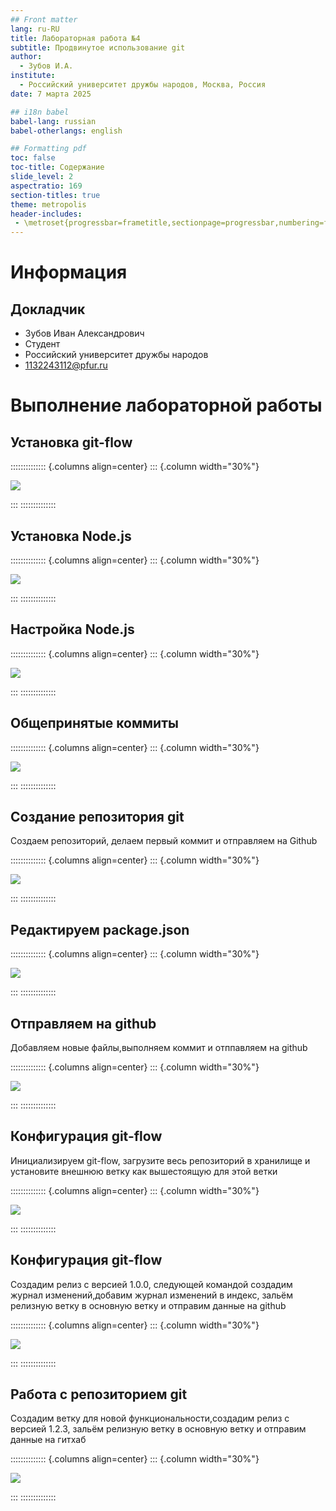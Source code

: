 ```yaml
---
## Front matter
lang: ru-RU
title: Лабораторная работа №4
subtitle: Продвинутое использование git
author:
  - Зубов И.А.
institute:
  - Российский университет дружбы народов, Москва, Россия
date: 7 марта 2025

## i18n babel
babel-lang: russian
babel-otherlangs: english

## Formatting pdf
toc: false
toc-title: Содержание
slide_level: 2
aspectratio: 169
section-titles: true
theme: metropolis
header-includes:
 - \metroset{progressbar=frametitle,sectionpage=progressbar,numbering=fraction}
---
```


# Информация

## Докладчик

  * Зубов Иван Александрович
  * Студент
  * Российский университет дружбы народов
  * 1132243112@pfur.ru

# Выполнение лабораторной работы

## Установка git-flow

:::::::::::::: {.columns align=center}
::: {.column width="30%"}

![](image/1.png)

:::
::::::::::::::

## Установка Node.js

:::::::::::::: {.columns align=center}
::: {.column width="30%"}

![](image/2.png)

:::
::::::::::::::

## Настройка Node.js

:::::::::::::: {.columns align=center}
::: {.column width="30%"}

![](image/3.png)

:::
::::::::::::::

## Общепринятые коммиты

:::::::::::::: {.columns align=center}
::: {.column width="30%"}

![](image/4.png)

:::
::::::::::::::

## Создание репозитория git

Создаем репозиторий, делаем первый коммит и отправляем на Github

:::::::::::::: {.columns align=center}
::: {.column width="30%"}

![](image/5.png)

:::
::::::::::::::

## Редактируем package.json

:::::::::::::: {.columns align=center}
::: {.column width="30%"}

![](image/6.png)

:::
::::::::::::::

## Отправляем на github

Добавляем новые файлы,выполняем коммит и отппавляем на github

:::::::::::::: {.columns align=center}
::: {.column width="30%"}

![](image/7.png)

:::
::::::::::::::

## Конфигурация git-flow

Инициализируем git-flow, загрузите весь репозиторий в хранилище и установите внешнюю ветку как вышестоящую для этой ветки

:::::::::::::: {.columns align=center}
::: {.column width="30%"}

![](image/8.png)

:::
::::::::::::::

## Конфигурация git-flow

Создадим релиз с версией 1.0.0, следующей командой создадим журнал изменений,добавим журнал изменений в индекс, зальём релизную ветку в основную ветку и отправим данные на github

:::::::::::::: {.columns align=center}
::: {.column width="30%"}

![](image/9.png)

:::
::::::::::::::

## Работа с репозиторием git

Создадим ветку для новой функциональности,создадим релиз с версией 1.2.3, зальём релизную ветку в основную ветку и отправим данные на гитхаб

:::::::::::::: {.columns align=center}
::: {.column width="30%"}

![](image/10.png)

:::
::::::::::::::



